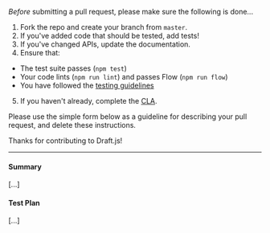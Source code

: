 *Before* submitting a pull request, please make sure the following is done...

1. Fork the repo and create your branch from `master`.
2. If you've added code that should be tested, add tests!
3. If you've changed APIs, update the documentation.
4. Ensure that:
  * The test suite passes (`npm test`)
  * Your code lints (`npm run lint`) and passes Flow (`npm run flow`)
  * You have followed the [testing guidelines](https://github.com/facebook/draft-js/wiki/Testing-for-Pull-Requests)
5. If you haven't already, complete the [CLA](https://code.facebook.com/cla).

Please use the simple form below as a guideline for describing your pull request, and delete these instructions.

Thanks for contributing to Draft.js!

---

#### Summary

[...]

#### Test Plan

[...]
